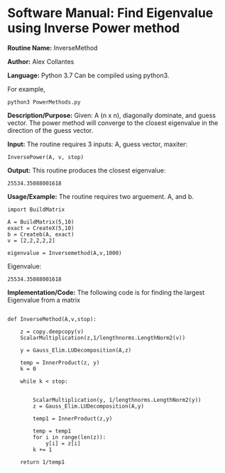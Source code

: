 # Software Manual: Find Eigenvalue using Inverse Power method

**Routine Name:** InverseMethod
 
**Author:** Alex Collantes
 
**Language:** Python 3.7 Can be compiled using python3.

For example,

`python3 PowerMethods.py`

**Description/Purpose:** Given: A (n x n), diagonally dominate, and guess vector. The power method will converge to the closest eigenvalue in the direction of the guess vector.


**Input:** The routine requires 3 inputs: A, guess vector, maxiter: 

`InversePower(A, v, stop)`

**Output:** This routine produces the closest eigenvalue:
 
 ```
25534.35088001618
 ```

**Usage/Example:** The routine requires two arguement. A, and b.
```
import BuildMatrix

A = BuildMatrix(5,10)
exact = CreateX(5,10)
b = Createb(A, exact)
v = [2,2,2,2,2]

eigenvalue = Inversemethod(A,v,1000)

```
Eigenvalue:

```
25534.35088001618

```


**Implementation/Code:** The following code is for finding the largest Eigenvalue from a matrix

```python3 

def InverseMethod(A,v,stop):

    z = copy.deepcopy(v)
    ScalarMultiplication(z,1/lengthnorms.LengthNorm2(v))

    y = Gauss_Elim.LUDecomposition(A,z)

    temp = InnerProduct(z, y)
    k = 0

    while k < stop:

        
        ScalarMultiplication(y, 1/lengthnorms.LengthNorm2(y))
        z = Gauss_Elim.LUDecomposition(A,y)
    
        temp1 = InnerProduct(z,y)
    
        temp = temp1
        for i in range(len(z)):
            y[i] = z[i]
        k += 1
        
    return 1/temp1

```
